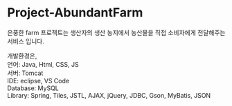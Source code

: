 # Project-AbundantFarm

은풍한 farm 프로젝트는 생산자의 생산 농지에서 농산물을 직접 소비자에게 전달해주는 서비스 입니다.

개발환경은, <br/>
 언어: Java, Html, CSS, JS <br/>
 서버: Tomcat <br/>
 IDE: eclipse, VS Code <br/>
 Database: MySQL <br/>
 Library: Spring, Tiles, JSTL, AJAX, jQuery, JDBC, Gson, MyBatis, JSON <br/>
